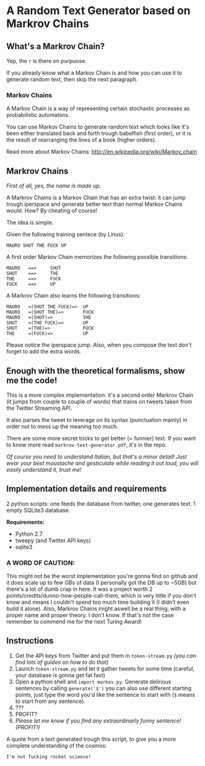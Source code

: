 A Random Text Generator based on Markrov Chains
===============================================

What's a Markrov Chain?
-----------------------

Yep, the `r` is there on purpuose.

If you already know what a Markov Chain is and 
how you can use it to generate random text, 
then skip the next paragraph.

### Markov Chains ###
A Markov Chain is a way of representing certain 
stochastic processes as probabilistic automatons.

You can use Markov Chains to generate random text 
which looks like it's been either translated back and 
forth trough babelfish (first order), 
or it is the result of rearranging the lines of a book (higher orders).

Read more about Markov Chains:
http://en.wikipedia.org/wiki/Markov_chain

## Markrov Chains ##

*First of all, yes, the name is made up.*

A Markrov Chains is a Markov Chain that has an 
extra twist: it can jump trough iperspace and
generate better text than normal Markov Chains would.
How? By cheating of course!

The idea is simple.

Given the following training sentece (by Linus):

`MAURO SHUT THE FUCK UP`

A first order Markov Chain memorizes the following 
possible transitions:

	MAURO 	==> 	SHUT
	SHUT 	==> 	THE
	THE 	==> 	FUCK
	FUCK 	==> 	UP

A Markrov Chain also learns the following transitions:

	MAURO 	=(SHUT THE FUCK)=>	UP
	MAURO	=(SHUT THE)=>		FUCK
	MAURO	=(SHUT)=>			THE
	SHUT	=(THE FUCK)=> 		UP
	SHUT	=(THE)=>			FUCK
	THE 	=(FUCK)=>			UP

Please notice the iperspace jump. Also, when you compose 
the text don't forget to add the extra words.

## Enough with the theoretical formalisms, show me the code! ##

This is a more complex implementation: it's a second order 
Markrov Chain (it jumps from couple to couple of words) 
that trains on tweets taken from the Twitter Streaming API.

It also parses the tweet to leverage on its syntax 
(punctuation mainly) in order not to mess up the meaning too much.

There are some more secret tricks to get better (= funnier) text. 
If you want to know more read `markrov-text-generator.pdf`, it's in the repo.


*Of course you need to understand Italian, but that's a minor detail! 
Just wear your best moustache and gesticulate while reading it out loud, you will easily understand it, trust me!*

## Implementation details and requirements ##
2 python scripts: one feeds the database from twitter, one generates text.
1 empty SQLite3 database.

**Requirements:** 
- Python 2.7
- tweepy (and Twitter API keys)
- sqlite3


### A WORD OF CAUTION: ###
This might not be the worst implementation you're gonna find 
on github and it does scale up to few GBs of data 
(I personally got the DB up to ~5GB) but there's a lot of dumb crap in here.
It was a project worth 2 points/credits/dunno-how-people-call-them, 
which is very little if you don't know and means I couldn't spend too much time building it (I didn't even build it alone).
Also, Markrov Chains might aswell be a real thing, with a proper name
and proper theory. I don't know. If that's not the case remember 
to commend me for the next Turing Award!


## Instructions ##

1. Get the API keys from Twitter and put them in `token-stream.py` *(you can find lots of guides on how to do that)*
2. Launch `token-stream.py` and let it gather tweets for some time (careful, your database is gonna get fat fast)
3. Open a python shell and `import markov.py`. Generate delirious sentences by calling `generate('$')` you can also use different starting points, just type the word you'd like the sentence to start with (`$` means to start from any sentence).
4. ???
5. PROFIT?
6. *Please let me know if you find any extraordinarly funny sentence! (PROFIT!)*

A quote from a text generated trough this script, to give you a more complete understanding of the cosmos:
	
	I'm not fucking rocket science!


